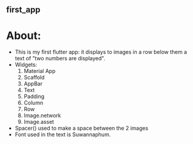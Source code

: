 ## first_app

# About:
- This is my first flutter app: it displays to images in a row below them a text of "two numbers are displayed".
- Widgets:
  1. Material App
  2. Scaffold
  3. AppBar
  4. Text
  5. Padding
  6. Column
  7. Row
  8. Image.network
  9. Image.asset
- Spacer() used to make a space between the 2 images
- Font used in the text is Suwannaphum.